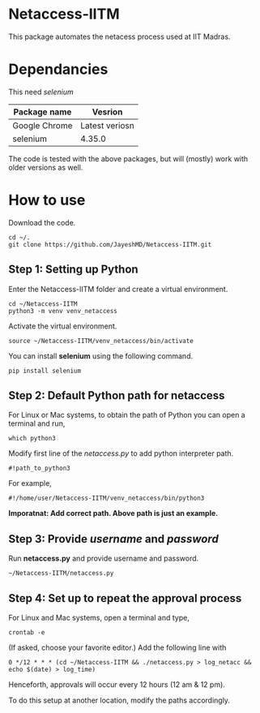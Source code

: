 # Netaccess-IITM

This package automates the netacess process used at IIT Madras. 

# Dependancies

This need *selenium*

| Package name | Vesrion|
|--------------|---------|
| Google Chrome| Latest veriosn| 
| selenium     | 4.35.0 |

The code is tested with the above packages, but will (mostly) work with older versions as well.

# How to use

Download the code.

```
cd ~/.
git clone https://github.com/JayeshMD/Netaccess-IITM.git
```

## Step 1: Setting up Python
Enter the Netaccess-IITM folder and create a virtual environment.

```
cd ~/Netaccess-IITM 
python3 -m venv venv_netaccess
```

Activate the virtual environment.

```
source ~/Netaccess-IITM/venv_netaccess/bin/activate
```
You can install **selenium** using the following command.

```
pip install selenium
```

## Step 2: Default Python path for netaccess 

For Linux or Mac systems, to obtain the path of Python you can open a terminal and run, 
```
which python3
```
Modify first line of the *netaccess.py* to add python interpreter path.

```
#!path_to_python3
```
For example,

```
#!/home/user/Netaccess-IITM/venv_netaccess/bin/python3
```
**Imporatnat: Add correct path. Above path is just an example.**

## Step 3: Provide *username* and *password*

Run **netaccess.py** and provide username and password.

```
~/Netaccess-IITM/netaccess.py 
```

## Step 4: Set up to repeat the approval process

For Linux and Mac systems, open a terminal and type,
```
crontab -e
```

(If asked, choose your favorite editor.)
Add the following line with 

```
0 */12 * * * (cd ~/Netaccess-IITM && ./netaccess.py > log_netacc && echo $(date) > log_time)
```

Henceforth, approvals will occur every 12 hours (12 am & 12 pm).

To do this setup at another location, modify the paths accordingly.




